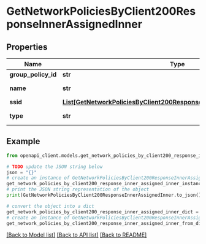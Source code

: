 # GetNetworkPoliciesByClient200ResponseInnerAssignedInner


## Properties

Name | Type | Description | Notes
------------ | ------------- | ------------- | -------------
**group_policy_id** | **str** | id of policy | [optional] 
**name** | **str** | name of policy | [optional] 
**ssid** | [**List[GetNetworkPoliciesByClient200ResponseInnerAssignedInnerSsidInner]**](GetNetworkPoliciesByClient200ResponseInnerAssignedInnerSsidInner.md) | ssid | [optional] 
**type** | **str** | type of policy | [optional] 

## Example

```python
from openapi_client.models.get_network_policies_by_client200_response_inner_assigned_inner import GetNetworkPoliciesByClient200ResponseInnerAssignedInner

# TODO update the JSON string below
json = "{}"
# create an instance of GetNetworkPoliciesByClient200ResponseInnerAssignedInner from a JSON string
get_network_policies_by_client200_response_inner_assigned_inner_instance = GetNetworkPoliciesByClient200ResponseInnerAssignedInner.from_json(json)
# print the JSON string representation of the object
print(GetNetworkPoliciesByClient200ResponseInnerAssignedInner.to_json())

# convert the object into a dict
get_network_policies_by_client200_response_inner_assigned_inner_dict = get_network_policies_by_client200_response_inner_assigned_inner_instance.to_dict()
# create an instance of GetNetworkPoliciesByClient200ResponseInnerAssignedInner from a dict
get_network_policies_by_client200_response_inner_assigned_inner_from_dict = GetNetworkPoliciesByClient200ResponseInnerAssignedInner.from_dict(get_network_policies_by_client200_response_inner_assigned_inner_dict)
```
[[Back to Model list]](../README.md#documentation-for-models) [[Back to API list]](../README.md#documentation-for-api-endpoints) [[Back to README]](../README.md)


